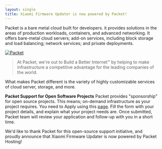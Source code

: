 ```yaml
---
layout: single
title: Xiaomi Firmware Updater is now powered by Packet!
---
```

Packet is a bare metal cloud built for developers. it provides solutions in the areas of production workloads, containers, and advanced networking. It offers bare-metal cloud servers; add-on services, including block storage and load balancing; network services; and private deployments.

[![Packet](https://raw.githubusercontent.com/XiaomiFirmwareUpdater/xiaomifirmwareupdater.github.io/master/images/Packet_logo_sm.png)](https://www.packet.net)

> At Packet, we're out to Build a Better Internet™ by helping to make infrastructure a competitive advantage for the leading companies of the world.

What makes Packet different is the variety of highly customizable services of cloud server, storage, and more.

**Packet Support for Open Software Projects**
Packet provides "sponsorship" for open source projects. This means; on-demand infrastructure as your project requires.
You need to Apply using this [page](https://www.packet.com/developers/open-source/). Fill the form with your project details, and explain what your project needs are. Once submitted, Packet team will review your application and follow-up with you in a short time.

We'd like to thank Packet for this open-source support initiative, and proudly announce that Xiaomi Firmware Updater is now powered by Packet Hosting!
